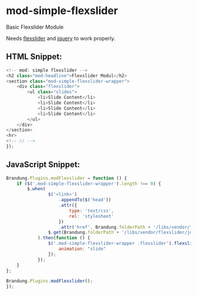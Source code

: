 mod-simple-flexslider
=====================

Basic Flexslider Module

Needs [flexslider](https://github.com/woothemes/flexslider) and [jquery](https://github.com/jquery/jquery) to work properly.

## HTML Snippet:

```JavaScript
<!-- mod: simple flexslider -->
<h2 class="mod-headline">Flexslider Modul</h2>
<section class="mod-simple-flexslider-wrapper">
	<div class="flexslider">
		<ul class="slides">
			<li>Slide Content</li>
			<li>Slide Content</li>
			<li>Slide Content</li>
			<li>Slide Content</li>
		</ul>
	</div>
</section>
<hr>
<!-- // -->
});
```

## JavaScript Snippet:

```JavaScript
Brandung.Plugins.modFlexslider = function () {
	if ($('.mod-simple-flexslider-wrapper').length !== 0) {
		$.when(
				$('<link>')
					.appendTo($('head'))
					.attr({
						type: 'text/css',
						rel: 'stylesheet'
					})
					.attr('href', Brandung.folderPath + '/libs/vendor/flexslider/flexslider.css'),
				$.get(Brandung.folderPath + '/libs/vendor/flexslider/jquery.flexslider-min.js')
			).then(function () {
				$('.mod-simple-flexslider-wrapper .flexslider').flexslider({
					animation: "slide"
				});
			});
	}
};

Brandung.Plugins.modFlexslider();
});
```
